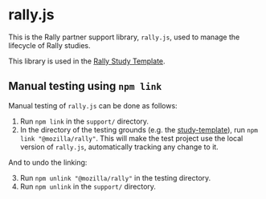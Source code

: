 # rally.js

This is the Rally partner support library, `rally.js`, used to manage the lifecycle of Rally studies.

This library is used in the [Rally Study Template](https://github.com/mozilla-rally/study-template).

## Manual testing using `npm link`
Manual testing of `rally.js` can be done as follows:

1. Run `npm link` in the `support/` directory.
2. In the directory of the testing grounds (e.g. the [study-template](https://github.com/mozilla-rally/study-template)), run `npm link "@mozilla/rally"`. This will make the test project use the local version of `rally.js`, automatically tracking any change to it.

And to undo the linking:

3. Run `npm unlink "@mozilla/rally"` in the testing directory.
4. Run `npm unlink` in the `support/` directory.
